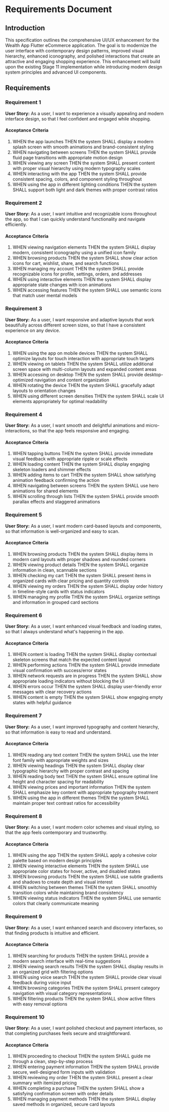 # Requirements Document

## Introduction

This specification outlines the comprehensive UI/UX enhancement for the Wealth App Flutter eCommerce application. The goal is to modernize the user interface with contemporary design patterns, improved visual hierarchy, enhanced iconography, and polished interactions that create an attractive and engaging shopping experience. This enhancement will build upon the existing Stage 11 implementation while introducing modern design system principles and advanced UI components.

## Requirements

### Requirement 1

**User Story:** As a user, I want to experience a visually appealing and modern interface design, so that I feel confident and engaged while shopping.

#### Acceptance Criteria

1. WHEN the app launches THEN the system SHALL display a modern splash screen with smooth animations and brand-consistent styling
2. WHEN navigating between screens THEN the system SHALL provide fluid page transitions with appropriate motion design
3. WHEN viewing any screen THEN the system SHALL present content with proper visual hierarchy using modern typography scales
4. WHEN interacting with the app THEN the system SHALL provide consistent spacing, colors, and component styling throughout
5. WHEN using the app in different lighting conditions THEN the system SHALL support both light and dark themes with proper contrast ratios

### Requirement 2

**User Story:** As a user, I want intuitive and recognizable icons throughout the app, so that I can quickly understand functionality and navigate efficiently.

#### Acceptance Criteria

1. WHEN viewing navigation elements THEN the system SHALL display modern, consistent iconography using a unified icon family
2. WHEN browsing products THEN the system SHALL show clear action icons for cart, wishlist, share, and search functions
3. WHEN managing my account THEN the system SHALL provide recognizable icons for profile, settings, orders, and addresses
4. WHEN using interactive elements THEN the system SHALL display appropriate state changes with icon animations
5. WHEN accessing features THEN the system SHALL use semantic icons that match user mental models

### Requirement 3

**User Story:** As a user, I want responsive and adaptive layouts that work beautifully across different screen sizes, so that I have a consistent experience on any device.

#### Acceptance Criteria

1. WHEN using the app on mobile devices THEN the system SHALL optimize layouts for touch interaction with appropriate touch targets
2. WHEN viewing on tablets THEN the system SHALL utilize additional screen space with multi-column layouts and expanded content areas
3. WHEN accessing on desktop THEN the system SHALL provide desktop-optimized navigation and content organization
4. WHEN rotating the device THEN the system SHALL gracefully adapt layouts to orientation changes
5. WHEN using different screen densities THEN the system SHALL scale UI elements appropriately for optimal readability

### Requirement 4

**User Story:** As a user, I want smooth and delightful animations and micro-interactions, so that the app feels responsive and engaging.

#### Acceptance Criteria

1. WHEN tapping buttons THEN the system SHALL provide immediate visual feedback with appropriate ripple or scale effects
2. WHEN loading content THEN the system SHALL display engaging skeleton loaders and shimmer effects
3. WHEN adding items to cart THEN the system SHALL show satisfying animation feedback confirming the action
4. WHEN navigating between screens THEN the system SHALL use hero animations for shared elements
5. WHEN scrolling through lists THEN the system SHALL provide smooth parallax effects and staggered animations

### Requirement 5

**User Story:** As a user, I want modern card-based layouts and components, so that information is well-organized and easy to scan.

#### Acceptance Criteria

1. WHEN browsing products THEN the system SHALL display items in modern card layouts with proper shadows and rounded corners
2. WHEN viewing product details THEN the system SHALL organize information in clean, scannable sections
3. WHEN checking my cart THEN the system SHALL present items in organized cards with clear pricing and quantity controls
4. WHEN viewing my orders THEN the system SHALL display order history in timeline-style cards with status indicators
5. WHEN managing my profile THEN the system SHALL organize settings and information in grouped card sections

### Requirement 6

**User Story:** As a user, I want enhanced visual feedback and loading states, so that I always understand what's happening in the app.

#### Acceptance Criteria

1. WHEN content is loading THEN the system SHALL display contextual skeleton screens that match the expected content layout
2. WHEN performing actions THEN the system SHALL provide immediate visual confirmation with success/error states
3. WHEN network requests are in progress THEN the system SHALL show appropriate loading indicators without blocking the UI
4. WHEN errors occur THEN the system SHALL display user-friendly error messages with clear recovery actions
5. WHEN content is empty THEN the system SHALL show engaging empty states with helpful guidance

### Requirement 7

**User Story:** As a user, I want improved typography and content hierarchy, so that information is easy to read and understand.

#### Acceptance Criteria

1. WHEN reading any text content THEN the system SHALL use the Inter font family with appropriate weights and sizes
2. WHEN viewing headings THEN the system SHALL display clear typographic hierarchy with proper contrast and spacing
3. WHEN reading body text THEN the system SHALL ensure optimal line height and character spacing for readability
4. WHEN viewing prices and important information THEN the system SHALL emphasize key content with appropriate typography treatment
5. WHEN using the app in different themes THEN the system SHALL maintain proper text contrast ratios for accessibility

### Requirement 8

**User Story:** As a user, I want modern color schemes and visual styling, so that the app feels contemporary and trustworthy.

#### Acceptance Criteria

1. WHEN using the app THEN the system SHALL apply a cohesive color palette based on modern design principles
2. WHEN viewing interactive elements THEN the system SHALL use appropriate color states for hover, active, and disabled states
3. WHEN browsing products THEN the system SHALL use subtle gradients and shadows to create depth and visual interest
4. WHEN switching between themes THEN the system SHALL smoothly transition colors while maintaining brand consistency
5. WHEN viewing status indicators THEN the system SHALL use semantic colors that clearly communicate meaning

### Requirement 9

**User Story:** As a user, I want enhanced search and discovery interfaces, so that finding products is intuitive and efficient.

#### Acceptance Criteria

1. WHEN searching for products THEN the system SHALL provide a modern search interface with real-time suggestions
2. WHEN viewing search results THEN the system SHALL display results in an organized grid with filtering options
3. WHEN using voice search THEN the system SHALL provide clear visual feedback during voice input
4. WHEN browsing categories THEN the system SHALL present category navigation with visual category representations
5. WHEN filtering products THEN the system SHALL show active filters with easy removal options

### Requirement 10

**User Story:** As a user, I want polished checkout and payment interfaces, so that completing purchases feels secure and straightforward.

#### Acceptance Criteria

1. WHEN proceeding to checkout THEN the system SHALL guide me through a clean, step-by-step process
2. WHEN entering payment information THEN the system SHALL provide secure, well-designed form inputs with validation
3. WHEN reviewing my order THEN the system SHALL present a clear summary with itemized pricing
4. WHEN completing a purchase THEN the system SHALL show a satisfying confirmation screen with order details
5. WHEN managing payment methods THEN the system SHALL display saved methods in organized, secure card layouts